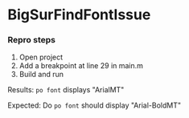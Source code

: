 # BigSurFindFontIssue

### Repro steps
1. Open project
2. Add a breakpoint at line 29 in main.m
3. Build and run

Results:
`po font` displays "ArialMT"

Expected:
Do `po font` should display "Arial-BoldMT"
